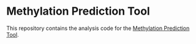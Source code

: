 # Methylation Prediction Tool

This repository contains the analysis code for the [Methylation Prediction Tool](https://github.com/Dinesh-Adhithya-H/MethylationPrediction).
